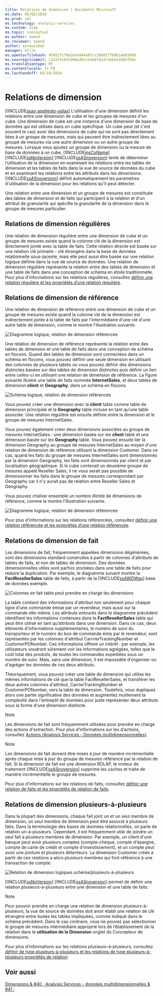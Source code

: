```yaml
---
title: Relations de dimension | Documents Microsoft
ms.date: 05/02/2018
ms.prod: sql
ms.technology: analysis-services
ms.custom: olap
ms.topic: conceptual
ms.author: owend
ms.reviewer: owend
author: minewiskan
manager: kfile
ms.openlocfilehash: 454527cf0e2e5d444e87cc18b0277b861eb03d48
ms.sourcegitcommit: c12a7416d1996a3bcce3ebf4a3c9abe61b02fb9e
ms.translationtype: MT
ms.contentlocale: fr-FR
ms.lasthandoff: 05/10/2018
---
```

# <a name="dimension-relationships"></a>Relations de dimension
[!INCLUDE[ssas-appliesto-sqlas](../../includes/ssas-appliesto-sqlas.md)]
  L'utilisation d'une dimension définit les relations entre une dimension de cube et les groupes de mesures d'un cube. Une dimension de cube est une instance d'une dimension de base de données qui est utilisée dans un cube spécifique. Un cube peut (et c'est souvent le cas) avoir des dimensions de cube qui ne sont pas directement liées à un groupe de mesures, mais qui peuvent être indirectement liées au groupe de mesures via une autre dimension ou un autre groupe de mesures. Lorsque vous ajoutez un groupe de dimension ou la mesure de base de données à un cube, [!INCLUDE[msCoName](../../includes/msconame-md.md)] [!INCLUDE[ssNoVersion](../../includes/ssnoversion-md.md)] [!INCLUDE[ssASnoversion](../../includes/ssasnoversion-md.md)] tente de déterminer l’utilisation de la dimension en examinant les relations entre les tables de dimension et les tables de faits dans la vue de source de données du cube et en examinant les relations entre les attributs dans les dimensions. [!INCLUDE[ssASnoversion](../../includes/ssasnoversion-md.md)] définit automatiquement les paramètres d'utilisation de la dimension pour les relations qu'il peut détecter.  
  
 Une relation entre une dimension et un groupe de mesures est constituée des tables de dimension et de faits qui participent à la relation et d'un attribut de granularité qui spécifie la granularité de la dimension dans le groupe de mesures particulier.  
  
## <a name="regular-dimension-relationships"></a>Relations de dimension régulières  
 Une relation de dimension régulière entre une dimension de cube et un groupe de mesures existe quand la colonne clé de la dimension est directement jointe avec la table de faits. Cette relation directe est basée sur une relation clé primaire - clé étrangère dans la base de données relationnelle sous-jacente, mais elle peut aussi être basée sur une relation logique définie dans la vue de source de données. Une relation de dimension régulière représente la relation entre des tables de dimension et une table de faits dans une conception de schéma en étoile traditionnelle. Pour plus d’informations sur les relations régulières, consultez [définir une relation régulière et les propriétés d’une relation régulière](../../analysis-services/multidimensional-models/define-a-regular-relationship-and-regular-relationship-properties.md).  
  
## <a name="reference-dimension-relationships"></a>Relations de dimension de référence  
 Une relation de dimension de référence entre une dimension de cube et un groupe de mesures existe quand la colonne clé de la dimension est indirectement jointe à la table de faits par l'intermédiaire d'une clé d'une autre table de dimension, comme le montre l'illustration suivante.  
  
 ![Diagramme logique, relation de dimension référencée](../../analysis-services/multidimensional-models-olap-logical-cube-objects/media/as-refdimension1.gif "diagramme logique, relation de dimension référencée")  
  
 Une relation de dimension de référence représente la relation entre des tables de dimension et une table de faits dans une conception de schéma en flocons. Quand des tables de dimension sont connectées dans un schéma en flocons, vous pouvez définir une seule dimension en utilisant des colonnes de plusieurs tables ou vous pouvez définir des dimensions distinctes basées sur des tables de dimension distinctes puis définir un lien entre celles-ci en utilisant une relation de dimension de référence. La figure suivante illustre une table de faits nommée **InternetSales**, et deux tables de dimension **client** et **Geography**, dans un schéma en flocons.  
  
 ![Schéma logique, relation de dimension référencée](../../analysis-services/multidimensional-models-olap-logical-cube-objects/media/as-refdim-schema1.gif "schéma logique, relation de dimension référencée")  
  
 Vous pouvez créer une dimension avec la **client** table comme table de dimension principale et la **Geography** table incluse en tant qu’une table associée. Une relation régulière est ensuite définie entre la dimension et le groupe de mesures InternetSales.  
  
 Vous pouvez également créer deux dimensions associées au groupe de mesures InternetSales : une dimension basée sur les **client** table et une dimension basée sur les **Geography** table. Vous pouvez ensuite lier la dimension Geography au groupe de mesures InternetSales au moyen d'une relation de dimension de référence utilisant la dimension Customer. Dans ce cas, quand les faits du groupe de mesures InternetSales sont dimensionnés par la dimension Geography, les faits sont dimensionnés par client et par localisation géographique. Si le cube contenait un deuxième groupe de mesures appelé Reseller Sales, il ne vous serait pas possible de dimensionner les faits dans le groupe de mesures correspondant par Geography car il n'y aurait pas de relation entre Reseller Sales et Geography.  
  
 Vous pouvez chaîner ensemble un nombre illimité de dimensions de référence, comme le montre l'illustration suivante.  
  
 ![Diagramme logique, relation de dimension référencée](../../analysis-services/multidimensional-models-olap-logical-cube-objects/media/as-refdimension2.gif "diagramme logique, relation de dimension référencée")  
  
 Pour plus d’informations sur les relations référencées, consultez [définir une relation référencée et les propriétés d’une relation référencée](../../analysis-services/multidimensional-models/define-a-referenced-relationship-and-referenced-relationship-properties.md).  
  
## <a name="fact-dimension-relationships"></a>Relations de dimension de fait  
 Les dimensions de fait, fréquemment appelées dimensions dégénérées, sont des dimensions standard construites à partir de colonnes d'attributs de tables de faits, et non de tables de dimension. Des données dimensionnelles utiles sont parfois stockées dans une table de faits pour réduire la duplication. Par exemple, le diagramme suivant montre la **FactResellerSales** table de faits, à partir de la [!INCLUDE[ssAWDWsp](../../includes/ssawdwsp-md.md)] base de données exemple.  
  
 ![Colonnes en fait table peut prendre en charge les dimensions](../../analysis-services/multidimensional-models-olap-logical-cube-objects/media/as-factdim.gif "colonnes en fait table peut prendre en charge les dimensions")  
  
 La table contient des informations d'attribut non seulement pour chaque ligne d'une commande émise par un revendeur, mais aussi sur la commande elle-même. Les attributs entourés dans le diagramme précédent identifient les informations contenues dans le **FactResellerSales** table qui peut être utilisé en tant qu’attributs dans une dimension. Dans ce cas, deux éléments d'informations supplémentaires, le numéro de suivi du transporteur et le numéro du bon de commande émis par le revendeur, sont représentés par les colonnes d'attribut CarrrierTrackingNumber et CustomerPONumber. Ces informations offrent un intérêt : par exemple, les utilisateurs voudront sûrement voir les informations agrégées, telles que le coût total des produits, de toutes les commandes expédiées sous un numéro de suivi. Mais, sans une dimension, il est impossible d'organiser ou d'agréger les données de ces deux attributs.  
  
 Théoriquement, vous pouvez créer une table de dimension qui utilise les mêmes informations de clé que la table FactResellerSales, et transférer les deux autres colonnes d'attribut, CarrierTrackingNumber et CustomerPONumber, vers la table de dimension. Toutefois, vous dupliquez alors une partie significative des données et augmentez inutilement la complexité dans l'entrepôt de données pour juste représenter deux attributs sous la forme d'une dimension distincte.  
  
> [!NOTE]  
>  Les dimensions de fait sont fréquemment utilisées pour prendre en charge des actions d'extraction. Pour plus d’informations sur les d’actions, consultez [Actions &#40;Analysis Services - Données multidimensionnelles&#41;](../../analysis-services/multidimensional-models/actions-analysis-services-multidimensional-data.md).  
  
> [!NOTE]  
>  Les dimensions de fait doivent être mises à jour de manière incrémentielle après chaque mise à jour du groupe de mesures référencé par la relation de fait. Si la dimension de fait est une dimension ROLAP, le moteur de traitement [!INCLUDE[ssASnoversion](../../includes/ssasnoversion-md.md)] supprime les caches et traite de manière incrémentielle le groupe de mesures.  
  
 Pour plus d’informations sur les relations de faits, consultez [définir une relation de faits et les propriétés de relation de faits](../../analysis-services/multidimensional-models/define-a-fact-relationship-and-fact-relationship-properties.md).  
  
## <a name="many-to-many-dimension-relationships"></a>Relations de dimension plusieurs-à-plusieurs  
 Dans la plupart des dimensions, chaque fait joint un et un seul membre de dimension, un seul membre de dimension peut être associé à plusieurs faits. Dans la terminologie des bases de données relationnelles, on parle de relation un-à-plusieurs. Cependant, il est fréquemment utile de joindre un seul fait à plusieurs membres de dimension. Par exemple, un client d'une banque peut avoir plusieurs comptes (compte-chèque, compte d'épargne, compte de carte de crédit et compte d'investissement), et un compte peut avoir une jointure et plusieurs détenteurs. La dimension Customer créée à partir de ces relations a alors plusieurs membres qui font référence à une transaction de compte.  
  
 ![Relation de dimension logiques schéma/plusieurs-à-plusieurs](../../analysis-services/multidimensional-models-olap-logical-cube-objects/media/as-many-dimension1.gif "relation de dimension logiques schéma/plusieurs-à-plusieurs")  
  
 [!INCLUDE[ssNoVersion](../../includes/ssnoversion-md.md)] [!INCLUDE[ssASnoversion](../../includes/ssasnoversion-md.md)] permet de définir une relation plusieurs-à-plusieurs entre une dimension et une table de faits.  
  
> [!NOTE]  
>  Pour pouvoir prendre en charge une relation de dimension plusieurs-à-plusieurs, la vue de source de données doit avoir établi une relation de clé étrangère entre toutes les tables impliquées, comme indiqué dans le schéma précédent. Dans le cas contraire, vous ne pouvez pas sélectionner le groupe de mesures intermédiaire approprié lors de l’établissement de la relation dans le **utilisation de la Dimension** onglet du Concepteur de dimensions.  
  
 Pour plus d’informations sur les relations plusieurs-à-plusieurs, consultez [définir de type plusieurs-à-plusieurs et les relations de type plusieurs-à-plusieurs propriétés de relation](../../analysis-services/multidimensional-models/define-a-many-to-many-relationship-and-many-to-many-relationship-properties.md).  
  
## <a name="see-also"></a>Voir aussi  
 [Dimensions & #40 ; Analysis Services - données multidimensionnelles & #41 ;](../../analysis-services/multidimensional-models-olap-logical-dimension-objects/dimensions-analysis-services-multidimensional-data.md)  
  
  
